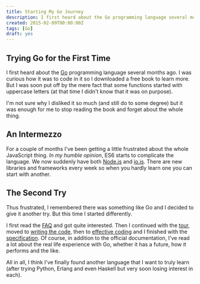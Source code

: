 ```yaml
---
title: Starting My Go Journey
description: I first heard about the Go programming language several months ago.
created: 2015-02-09T00:00:00Z
tags: [Go]
draft: yes
---
```


## Trying Go for the First Time

I first heard about the [Go](http://golang.org) programming language several
months ago. I was curious how it was to code in it so I downloaded a free book
to learn more. But I was soon put off by the mere fact that some functions
started with uppercase letters (at that time I didn't know that it was on
purpose).

I'm not sure why I disliked it so much (and still do to some degree) but it was
enough for me to stop reading the book and forget about the whole thing.

## An Intermezzo

For a couple of months I've been getting a little frustrated about the whole
JavaScript thing. *In my humble opinion*, ES6 starts to complicate the language.
We now suddenly have both [Node.js](http://nodejs.org/) and
[io.js](https://iojs.org). There are new libraries and frameworks every week so
when you hardly learn one you can start with another.

## The Second Try

Thus frustrated, I remembered there was something like Go and I decided to give
it another try. But this time I started differently.

I first read the [FAQ](http://golang.org/doc/faq) and got quite interested. Then
I continued with the [tour](http://tour.golang.org/), moved to
[writing the code](http://golang.org/doc/code.html), then to
[effective coding](http://golang.org/doc/effective_go.html) and I finished with
the [specification](http://golang.org/ref/spec). Of course, in addition to the
official documentation, I've read a lot about the real life experience with Go,
whether it has a future, how it performs and the like.

All in all, I think I've finally found another language that I want to truly
learn (after trying Python, Erlang and even Haskell but very soon losing
interest in each).
